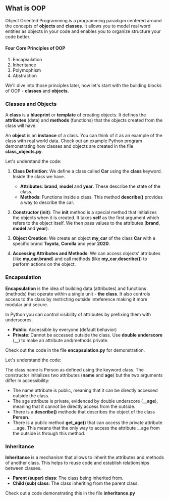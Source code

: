 ## What is OOP

Object Oriented Programming is a programming paradigm centered around the concepts of **objects** and **classes**. It allows you to model real word entities as objects in your code and enables you to organize structure your code better.

#### Four Core Principles of OOP

1. Encapsulation
2. Inheritance
3. Polymophism
4. Abstraction

We'll dive into those principles later, now let's start with the building blocks of OOP - **classes** and **objects**.

### Classes and Objects

A **class** is a **blueprint** or **template** of creating objects. 
It defines the **attributes** (data) and **methods** (functions) that the objects created from the class will have.

An **object** is an **instance** of a class. You can think of it as an example of the class with real world data. 
Check out an example Python program demonstrating how classes and objects are created in the file **class_objects.py**.

Let's understand the code:

1. **Class Definition**: We define a class called **Car** using the **class** keyword. Inside the class we have.
    - **Attributes**: **brand**, **model** and **year**. These describe the state of the class.
    - **Methods**: Functions inside a class. This method **describe()** provides a way to describe the car.

2. **Constructor (__init__)**: The __init__ method is a special method that initializes the objects when it is created. It takes **self** as the first argument which refers to the object itself. We then pass values to the attributes (**brand**, **model** and **year**).

3. **Object Creation**: We create an object **my_car** of the class **Car** with a specific brand **Toyota**, **Corolla** and year **2020**.

4. **Accessing Attributes and Methods**: We can access objects' attributes (like **my_car.brand**) and call methods (like **my_car.describe()**) to perform actions on the object.

### Encapsulation

**Encapsulation** is the idea of building data (attributes) and functions (methods) 
that operate within a single unit - **the class**. 
It also controls access to the class by restricting outside inteference making it more 
modular and secure.

In Python you can control visibility of attributes by prefixing them with underscores.
 - **Public**: Accessible by everyone (default behavior)
 - **Private**: Cannot be accessed outside the class. Use **double underscore** (__) to make
 an attribute and/methods private.

 Check out the code in the file **encapsulation.py** for demonstration.

 Let's understand the code:

The class name is Person as defined using the keyword class. The constructor initializes two
attributes (**name** and **age**) but the two arguments differ in accessibility:
 - The name attribute is public, meaning that it can be directly accessed outside the class.
 - The age attribute is private, evidenced by double underscore (**__age**), meaning that
 it cannot be directly access from the outside.
 - There is a **describe()** methode that describes the object of the class **Person**.
 - There is a public method **get_age()** that can access the private attribute __age. 
 This means that the only way to access the attribute __age from the outside is through this method.

### Inheritance

**Inheritance** is a mechanism that allows to inherit the attributes and methods of another
class. This helps to reuse code and establish relationships between classes.

 - **Parent (super) class**: The class being inherited from.
 - **Child (sub) class**: The class inheriting from the parent class.

Check out a code demonstrating this in the file **inheritance.py**